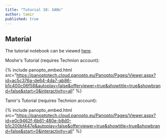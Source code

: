 ```yaml
---
title: "Tutorial 10: GANs"
author: tamir
published: true
---
```



## Material

The tutorial notebook can be viewed [here](https://nbviewer.org/github/vistalab-technion/cs236781-tutorials/blob/master/t12-%20GAN/tutorial12-GAN.ipynb).


Moshe's Tutorial (requires Technion account):

{% include panopto_embed.html src="https://panoptotech.cloud.panopto.eu/Panopto/Pages/Viewer.aspx?id=ac5c376a-de64-4da7-ab86-b1c400c06f58&autoplay=false&offerviewer=true&showtitle=true&showbrand=false&start=0&interactivity=all" %}



Tamir's Tutorial (requires Technion account):

{% include panopto_embed.html src="https://panoptotech.cloud.panopto.eu/Panopto/Pages/Viewer.aspx?id=e0c9462f-6b61-480e-b8d0-b1c200bf447e&autoplay=false&offerviewer=true&showtitle=true&showbrand=false&start=0&interactivity=all" %}



